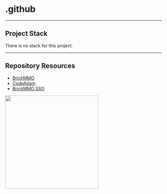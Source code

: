 # .github



---

## Project Stack

There is no stack for this project.

---

## Repository Resources

* [BrickMMO](https://brickmmo.com)
* [CodeAdam](https://codeadam.ca)
* [BrickMMO SSO](https://sso.brickmmo.com/)

<a href="https://brickmmo.com">
<img src="https://brickmmo.com/images/brickmmo-logo-horizontal.jpg" width="300">
</a>
